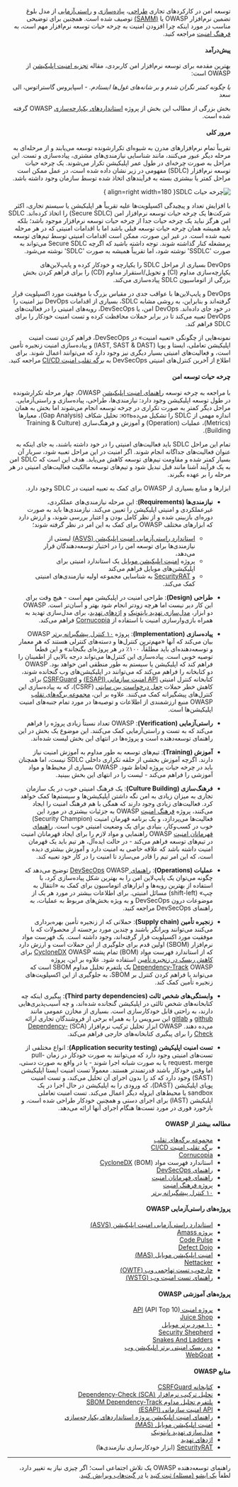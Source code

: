 <div dir="rtl">

توسعه امن در کارکردهای تجاری [طراحی][sammd]، [پیاده‌سازی][sammi] و [راستی‌آزمایی][sammv] از مدل بلوغ تضمین نرم‌افزار OWASP یا [(SAMM)][samm] توصیف شده است.
همچنین برای توضیحی مناسب در مورد اینکه چرا افزودن امنیت به چرخه حیات توسعه نرم‌افزار مهم است، به [فرهنگ امنیت][culturewhy] مراجعه کنید.

#### پیش‌درآمد

بهترین مقدمه برای توسعه نرم‌افزار امن کاربردی، مقاله [تجزیه امنیت اپلیکیشن][sdlc] از OWASP است:

_یا چگونه کمتر نگران شدم و بر شانه‌های غول‌ها ایستادم._ - اسپایروس گاستراتوس، الی سعد

بخش بزرگی از مطالب این بخش از پروژه [استانداردهای یکپارچه‌سازی][intstand] OWASP گرفته شده است.

#### مرور کلی

تقریباً تمام نرم‌افزارهای مدرن به شیوه‌ای تکرارشونده توسعه می‌یابند و از مرحله‌ای به مرحله دیگر عبور می‌کنند، مانند شناسایی نیازمندی‌های مشتری، پیاده‌سازی و تست. این مراحل به صورت چرخه‌ای در طول عمر اپلیکیشن تکرار می‌شوند. یک چرخه حیات توسعه نرم‌افزار (SDLC) مفهومی در زیر نشان داده شده است، در عمل ممکن است مراحل کمتر یا بیشتری بسته به فرآیندهای اتخاذ شده توسط سازمان وجود داشته باشد.

![چرخه حیات SDLC](../../assets/images/sdlc_diag.png "چرخه حیات مفهومی SDLC"){ align=right width=180 }

با افزایش تعداد و پیچیدگی اکسپلویت‌ها علیه تقریباً هر اپلیکیشن یا سیستم تجاری، اکثر شرکت‌ها یک چرخه حیات توسعه نرم‌افزار امن (Secure SDLC) را اتخاذ کرده‌اند. SDLC امن هرگز نباید یک چرخه حیات جدا از چرخه حیات توسعه نرم‌افزار موجود باشد؛ بلکه باید همیشه همان چرخه حیات توسعه قبلی باشد اما با اقدامات امنیتی که در هر مرحله تعبیه شده است. در غیر این صورت، ممکن است اقدامات امنیتی توسط تیم‌های توسعه پرمشغله کنار گذاشته شوند. توجه داشته باشید که اگرچه Secure SDLC می‌تواند به صورت 'SSDLC' نوشته شود، اما تقریباً همیشه به صورت 'SDLC' نوشته می‌شود.

DevOps بسیاری از مراحل SDLC را یکپارچه و خودکار کرده و پایپ‌لاین‌های یکپارچه‌سازی مداوم (CI) و تحویل/استقرار مداوم (CD) را برای فراهم کردن بخش بزرگی از اتوماسیون SDLC پیاده‌سازی می‌کند.

DevOps و پایپ‌لاین‌ها با عواقب جدی در مقیاس بزرگ با موفقیت مورد اکسپلویت قرار گرفته‌اند و بنابراین، به روشی مشابه SDLC، بسیاری از اقدامات DevOps نیز امنیت را در خود جای داده‌اند. DevOps امن، یا DevSecOps، رویه‌های امنیتی را در فعالیت‌های DevOps تعبیه می‌کند تا در برابر حملات محافظت کرده و تست امنیت خودکار را برای SDLC فراهم کند.

نمونه‌هایی از چگونگی «تعبیه امنیت» در DevSecOps، فراهم کردن تست امنیت اپلیکیشن تعاملی، ایستا و پویا (IAST, SAST & DAST) و پیاده‌سازی امنیت زنجیره تأمین است، و فعالیت‌های امنیتی بسیار دیگری نیز وجود دارد که می‌توانند اعمال شوند. برای اطلاع از آخرین کنترل‌های امنیتی DevSecOps به [برگه تقلب امنیت CI/CD][cscicd] مراجعه کنید.

#### چرخه حیات توسعه امن

با مراجعه به چرخه توسعه [راهنمای امنیت اپلیکیشن][intstand] OWASP، چهار مرحله تکرارشونده در طول توسعه اپلیکیشن وجود دارد: نیازمندی‌ها، طراحی، پیاده‌سازی و راستی‌آزمایی. مراحل دیگر کمتر به صورت تکراری در چرخه توسعه انجام می‌شوند اما بخش به همان اندازه مهمی از SDLC را تشکیل می‌دهють: تحلیل شکاف (Gap Analysis)، معیارها (Metrics)، عملیات (Operation) و آموزش و فرهنگ‌سازی (Training & Culture Building).

تمام این مراحل SDLC باید فعالیت‌های امنیتی را در خود داشته باشند، به جای اینکه به عنوان فعالیت‌های جداگانه انجام شوند. اگر امنیت در این مراحل تعبیه شود، سربار آن بسیار کمتر شده و مقاومت تیم‌های توسعه کاهش می‌یابد. هدف این است که SDLC امن به یک فرآیند آشنا مانند قبل تبدیل شود و تیم‌های توسعه مالکیت فعالیت‌های امنیتی در هر مرحله را بر عهده بگیرند.

ابزارها و منابع بسیاری از OWASP برای کمک به تعبیه امنیت در SDLC وجود دارد.

* **نیازمندی‌ها (Requirements)**: این مرحله نیازمندی‌های عملکردی، غیرعملکردی و امنیتی اپلیکیشن را تعیین می‌کند. نیازمندی‌ها باید به صورت دوره‌ای بازبینی شده و از نظر کامل بودن و اعتبار بررسی شوند، و ارزش دارد که ابزارهای مختلف OWASP برای کمک به این امر در نظر گرفته شوند؛
    * [استاندارد راستی‌آزمایی امنیت اپلیکیشن (ASVS)][asvs] لیستی از نیازمندی‌ها برای توسعه امن را در اختیار توسعه‌دهندگان قرار می‌دهد،
    * پروژه [امنیت اپلیکیشن موبایل][masproject] یک استاندارد امنیتی برای اپلیکیشن‌های موبایل فراهم می‌کند
    * و [SecurityRAT][srat] به شناسایی مجموعه اولیه نیازمندی‌های امنیتی کمک می‌کند.

* **طراحی (Design)**: طراحی امنیت در اپلیکیشن مهم است - هیچ وقت برای این کار دیر نیست اما هرچه زودتر انجام شود بهتر و آسان‌تر است. OWASP دو ابزار، [مدل‌سازی تهدید پایتونیک][pytm] و [اژدهای تهدید][tdtm]، برای مدل‌سازی تهدید به همراه بازی‌وارسازی امنیت با استفاده از [Cornucopia][cornucopia] فراهم می‌کند.

* **پیاده‌سازی (Implementation)**: پروژه [۱۰ کنترل پیشگیرانه برتر][proactive10] OWASP بیان می‌کند که آنها «مهم‌ترین کنترل‌ها و دسته‌های کنترلی هستند که هر معمار و توسعه‌دهنده‌ای باید مطلقاً، ۱۰۰٪ در هر پروژه‌ای بگنجاند» و این قطعاً توصیه خوبی است. پیاده‌سازی این کنترل‌ها می‌تواند درجه بالایی از اطمینان را فراهم کند که اپلیکیشن یا سیستم به طور منطقی امن خواهد بود. OWASP دو کتابخانه را فراهم می‌کند که می‌توانند در اپلیکیشن‌های وب گنجانده شوند، کتابخانه کنترل امنیتی [API امنیت سازمانی (ESAPI)][esapi-project] و [CSRFGuard][csrfguard] برای کاهش خطر حملات [جعل درخواست بین سایتی][cscsrf] (CSRF)، که به پیاده‌سازی این کنترل‌های پیشگیرانه کمک می‌کنند. علاوه بر این، [مجموعه برگه‌های تقلب][csproject] OWASP منبع ارزشمندی از اطلاعات و توصیه‌ها در مورد تمام جنبه‌های امنیت اپلیکیشن‌ها است.

* **راستی‌آزمایی (Verification)**: OWASP تعداد نسبتاً زیادی پروژه را فراهم می‌کند که به تست و راستی‌آزمایی کمک می‌کنند. این موضوع یک بخش در این راهنمای توسعه‌دهنده است و پروژه‌ها در انتهای این بخش لیست شده‌اند.

* **آموزش (Training)**: تیم‌های توسعه به طور مداوم به آموزش امنیت نیاز دارند. اگرچه آموزش بخشی از حلقه تکراری داخلی SDLC نیست، اما همچنان باید در چرخه حیات پروژه لحاظ شود. OWASP بسیاری از محیط‌ها و مواد آموزشی را فراهم می‌کند - لیست را در انتهای این بخش ببینید.

* **فرهنگ‌سازی (Culture Building)**: یک فرهنگ امنیتی خوب در یک سازمان تجاری به میزان زیادی به امن نگه داشتن اپلیکیشن‌ها و سیستم‌ها کمک خواهد کرد. فعالیت‌های زیادی وجود دارند که همگی با هم فرهنگ امنیت را ایجاد می‌کنند، پروژه [فرهنگ امنیت][culture] OWASP به جزئیات بیشتری در مورد این فعالیت‌ها می‌پردازد، و یک برنامه قهرمان امنیت (Security Champion) خوب در کسب‌وکار، بنیادی برای یک وضعیت امنیتی خوب است. [راهنمای قهرمانان امنیت][champions] OWASP راهنمایی و مواد لازم را برای ایجاد قهرمانان امنیت در تیم‌های توسعه فراهم می‌کند - در حالت ایده‌آل، هر تیم باید یک قهرمان امنیت داشته باشد که علاقه خاصی به امنیت دارد و آموزش بیشتری دیده است، که این امر تیم را قادر می‌سازد تا امنیت را در کار خود تعبیه کند.

* **عملیات (Operations)**: [راهنمای DevSecOps][devsecops] OWASP توضیح می‌دهد که چگونه می‌توان یک پایپ‌لاین امن را به بهترین شکل پیاده‌سازی کرد، با استفاده از بهترین رویه‌ها و ابزارهای اتوماسیون برای کمک به «انتقال به چپ» (shift-left) مسائل امنیتی. برای اطلاعات بیشتر در مورد هر یک از موضوعات درون DevSecOps و به ویژه بخش‌های مربوط به عملیات، به راهنمای DevSecOps مراجعه کنید.

* **زنجیره تأمین (Supply chain)**: حملاتی که از زنجیره تأمین بهره‌برداری می‌کنند می‌توانند ویرانگر باشند و چندین مورد برجسته از محصولات که با موفقیت مورد اکسپلویت قرار گرفته‌اند، وجود داشته است. یک فهرست مواد نرم‌افزار (SBOM) اولین قدم برای جلوگیری از این حملات است و ارزش دارد که از استاندارد فهرست مواد (BOM) تمام پشته [CycloneDX][cyclone] OWASP برای [کاهش ریسک در زنجیره تأمین][cschain] استفاده شود. علاوه بر این، پروژه [Dependency-Track][deptrack] OWASP یک پلتفرم تحلیل مداوم SBOM است که می‌تواند با فراهم کردن کنترل بر SBOM، به جلوگیری از این اکسپلویت‌های زنجیره تأمین کمک کند.

* **وابستگی‌های شخص ثالث (Third party dependencies)**: پیگیری اینکه چه کتابخانه‌های شخص ثالثی در اپلیکیشن گنجانده شده‌اند، و چه آسیب‌پذیری‌هایی دارند، به راحتی قابل خودکارسازی است. بسیاری از مخازن عمومی مانند [github][github] و [gitlab][gitlab] این سرویس را به همراه برخی از فروشندگان تجاری ارائه می‌ده دهند. OWASP ابزار تحلیل ترکیب نرم‌افزار (SCA) [Dependency-Check][depcheck] را برای پیگیری کتابخانه‌های خارجی فراهم می‌کند.

* **تست امنیت اپلیکیشن (Application security testing)**: انواع مختلفی از تست‌های امنیتی وجود دارد که می‌توانند به صورت خودکار در زمان pull-request، merge یا به صورت شبانه اجرا شوند - یا در واقع به صورت دستی، اما وقتی خودکار باشند قدرتمندتر هستند. معمولاً تست امنیت ایستا اپلیکیشن (SAST) وجود دارد که کد را بدون اجرای آن تحلیل می‌کند، و تست امنیت پویای اپلیکیشن (DAST)، که ورودی را به اپلیکیشن در حال اجرا در یک sandbox یا محیط‌های ایزوله دیگر اعمال می‌کند. تست امنیت تعاملی اپلیکیشن (IAST) برای اجرای دستی و همچنین خودکار طراحی شده است، و بازخورد فوری در مورد تست‌ها هنگام اجرای آنها ارائه می‌دهد.

#### مطالعه بیشتر از OWASP

* [مجموعه برگه‌های تقلب][csproject]
* [برگه تقلب امنیت CI/CD][cscicd]
* [Cornucopia][cornucopia]
* استاندارد فهرست مواد (BOM) [CycloneDX][cyclone]
* [راهنمای DevSecOps][devsecops]
* [راهنمای قهرمانان امنیت][champions]
* [پروژه فرهنگ امنیت][culture]
* [۱۰ کنترل پیشگیرانه برتر][proactive10]

#### پروژه‌های راستی‌آزمایی OWASP

* [استاندارد راستی‌آزمایی امنیت اپلیکیشن (ASVS)][asvs]
* [پروژه Amass][amass]
* [Code Pulse][pulse]
* [Defect Dojo][defectdojo]
* [امنیت اپلیکیشن موبایل (MAS)][masproject]
* [Nettacker][net]
* [چارچوب تست تهاجمی وب (OWTF)][owtf]
* [راهنمای تست امنیت وب (WSTG)][wstg]

#### پروژه‌های آموزشی OWASP

* [پروژه امنیت API][apisec] (API Top 10)
* [Juice Shop][juice]
* [۱۰ مورد برتر موبایل][mobile10]
* [Security Shepherd][sec-shep]
* [Snakes And Ladders][snakes]
* [ده ریسک امنیتی برتر اپلیکیشن وب][top10]
* [WebGoat][webgoat]

#### منابع OWASP

* [کتابخانه CSRFGuard][csrfguard]
* [تحلیل ترکیب نرم‌افزار (SCA) Dependency-Check][depcheck]
* [پلتفرم تحلیل مداوم SBOM Dependency-Track][deptrack]
* [API امنیت سازمانی (ESAPI)][esapi-project]
* [راهنمای امنیت اپلیکیشن پروژه استانداردهای یکپارچه‌سازی][intstand]
* [امنیت اپلیکیشن موبایل (MAS)][mas]
* [مدل‌سازی تهدید پایتونیک][pytm]
* [اژدهای تهدید][tdtm]
* [SecurityRAT][srat] (ابزار خودکارسازی نیازمندی‌ها)

----

راهنمای توسعه‌دهنده OWASP یک تلاش اجتماعی است؛ اگر چیزی نیاز به تغییر دارد، لطفاً [یک ایشو (مسئله) ثبت کنید][issue0402] یا [در گیت‌هاب ویرایش کنید][edit0402].

</div>

[amass]: https://owasp.org/www-project-amass/
[apisec]: https://owasp.org/API-Security
[asvs]: https://owasp.org/www-project-application-security-verification-standard/
[champions]: https://owasp.org/www-project-security-champions-guidebook/
[cscicd]: https://cheatsheetseries.owasp.org/cheatsheets/CI_CD_Security_Cheat_Sheet
[cornucopia]: https://owasp.org/www-project-cornucopia/
[cschain]: https://cheatsheetseries.owasp.org/cheatsheets/Software_Supply_Chain_Security_Cheat_Sheet
[cscsrf]: https://cheatsheetseries.owasp.org/cheatsheets/Cross-Site_Request_Forgery_Prevention_Cheat_Sheet
[csproject]: https://owasp.org/www-project-cheat-sheets/
[csrfguard]: https://owasp.org/www-project-csrfguard/
[culture]: https://owasp.org/www-project-security-culture/
[culturewhy]: https://owasp.org/www-project-security-culture/stable/2-Why_Add_Security_In_Development_Teams/
[cyclone]: https://owasp.org/www-project-cyclonedx/
[depcheck]: https://owasp.org/www-project-dependency-check/
[deptrack]: https://dependencytrack.org/
[devsecops]: https://owasp.org/www-project-devsecops-guideline/
[defectdojo]: https://www.defectdojo.org/
[edit0402]: https://github.com/OWASP/DevGuide/blob/main/docs/en/02-foundations/02-secure-development.md
[esapi-project]: https://owasp.org/www-project-enterprise-security-api/
[github]: https://github.com/
[gitlab]: https://about.gitlab.com/
[issue0402]: https://github.com/OWASP/DevGuide/issues/new?labels=enhancement&template=request.md&title=Update:%2002-foundations/02-secure-development
[juice]: https://owasp.org/www-project-juice-shop/
[mas]: https://mas.owasp.org/
[masproject]: https://owasp.org/www-project-mobile-app-security/
[mobile10]: https://owasp.org/www-project-mobile-top-10/
[net]: https://owasp.org/www-project-nettacker/
[owtf]: https://owasp.org/www-project-owtf/
[proactive10]: https://owasp.org/www-project-proactive-controls/
[pulse]: https://owasp.org/www-project-code-pulse/
[pytm]: https://owasp.org/www-project-pytm/
[samm]: https://owaspsamm.org/about/
[sammd]: https://owaspsamm.org/model/design/
[sammi]: https://owaspsamm.org/model/implementation/
[sammv]: https://owaspsamm.org/model/verification/
[sdlc]: https://owasp.org/www-project-integration-standards/writeups/owasp_in_sdlc/
[sec-shep]: https://owasp.org/www-project-security-shepherd/
[snakes]: https://owasp.org/www-project-snakes-and-ladders/
[srat]: https://owasp.org/www-project-securityrat/
[tdtm]: https://owasp.org/www-project-threat-dragon/
[top10]: https://owasp.org/Top10/
[intstand]: https://owasp.org/www-project-integration-standards/
[webgoat]: https://owasp.org/www-project-webgoat/
[wstg]: https://owasp.org/www-project-web-security-testing-guide/
